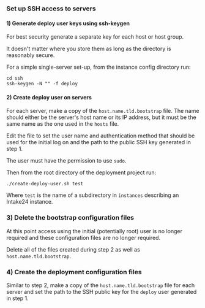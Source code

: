 ### Set up SSH access to servers

#### 1) Generate deploy user keys using ssh-keygen

For best security generate a separate key for each host or host group. 

It doesn't matter where you store them as long as the directory is reasonably 
secure.

For a simple single-server set-up, from the instance config directory run:

    cd ssh
    ssh-keygen -N "" -f deploy
   

#### 2) Create deploy user on servers

For each server, make a copy of the `host.name.tld.bootstrap` file. The name 
should either be the server's host name or its IP address, but it must be the 
same name as the one used in the `hosts` file. 

Edit the file to set the user name and authentication method that should be used 
for the initial log on and the path to the public SSH key generated in step 1.

The user must have the permission to use `sudo`.

Then from the root directory of the deployment project run:

    ./create-deploy-user.sh test

Where `test` is the name of a subdirectory in `instances` describing an Intake24 
instance.

### 3) Delete the bootstrap configuration files

At this point access using the initial (potentially root) user is no longer
required and these configuration files are no longer required.

Delete all of the files created during step 2 as well as `host.name.tld.bootstrap`.

### 4) Create the deployment configuration files

Similar to step 2, make a copy of the `host.name.tld.bootstrap` file for each
server and set the path to the SSH public key for the `deploy` user generated
in step 1.
